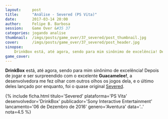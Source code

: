 ```yaml
---
layout:     post
title:      "Análise - Severed (PS Vita)"
date:       2017-03-14 20:00
author:     Felipe B. Barbosa
session:    Game Over &#35 37
categories: jogando analise
thumbnail:  /imgs/posts/game_over/37_severed/post_thumbnail.jpg
cover:      /imgs/posts/game_over/37_severed/post_header.jpg
sinopse:
    DrinkBox está, até agora, sendo para mim sinônimo de excelência! Depois de jogar e ser surpreendido com o excelente Guacamelee!, a desenvolvedora me fez olhar com outros olhos os jogos dela, e o último deles lançado por enquanto, foi o quase original Severed.
game_cover:
---
```

**DrinkBox** está, até agora, sendo para mim sinônimo de excelência! Depois de jogar e ser surpreendido com o excelente **Guacamelee!**, a desenvolvedora me fez olhar com outros olhos os jogos dela, e o último deles lançado por enquanto, foi o quase original [Severed](http://severedgame.com/).

{% include ficha.html
  titulo='Severed'
  plataforma='PS Vita'
  desenvolvedor='DrinkBox'
  publicador='Sony Interactive Entertainment'
  lancamento='06 de Dezembro de 2016'
  genero='Aventura'
  data='..'
  nota=4.5 %}

